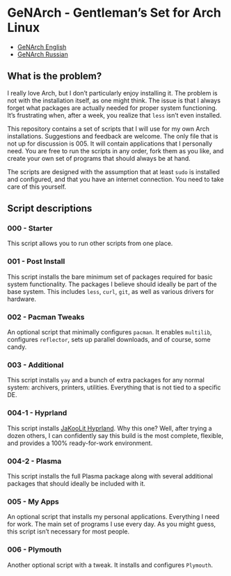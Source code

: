 GeNArch - Gentleman’s Set for Arch Linux
=========================================
- [GeNArch English](README.MD)
- [GeNArch Russian](README-RU.MD)

What is the problem?
--------------------
I really love Arch, but I don’t particularly enjoy installing it. The problem is not with the installation itself, as one might think. The issue is that I always forget what packages are actually needed for proper system functioning. It’s frustrating when, after a week, you realize that `less` isn’t even installed.

This repository contains a set of scripts that I will use for my own Arch installations. Suggestions and feedback are welcome. The only file that is not up for discussion is 005. It will contain applications that I personally need. You are free to run the scripts in any order, fork them as you like, and create your own set of programs that should always be at hand.

The scripts are designed with the assumption that at least `sudo` is installed and configured, and that you have an internet connection. You need to take care of this yourself.

Script descriptions
-------------------

### 000 - Starter
This script allows you to run other scripts from one place.

### 001 - Post Install
This script installs the bare minimum set of packages required for basic system functionality. The packages I believe should ideally be part of the base system. This includes `less`, `curl`, `git`, as well as various drivers for hardware.

### 002 - Pacman Tweaks
An optional script that minimally configures `pacman`. It enables `multilib`, configures `reflector`, sets up parallel downloads, and of course, some candy.

### 003 - Additional
This script installs `yay` and a bunch of extra packages for any normal system: archivers, printers, utilities. Everything that is not tied to a specific DE.

### 004-1 - Hyprland
This script installs [JaKooLit Hyprland](https://github.com/JaKooLit/Arch-Hyprland). Why this one? Well, after trying a dozen others, I can confidently say this build is the most complete, flexible, and provides a 100% ready-for-work environment.

### 004-2 - Plasma
This script installs the full Plasma package along with several additional packages that should ideally be included with it.

### 005 - My Apps
An optional script that installs my personal applications. Everything I need for work. The main set of programs I use every day. As you might guess, this script isn’t necessary for most people.

### 006 - Plymouth
Another optional script with a tweak. It installs and configures `Plymouth`.